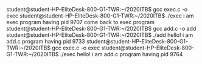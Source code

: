 student@student-HP-EliteDesk-800-G1-TWR:~/2020ITB$ gcc exec.c -o exec
student@student-HP-EliteDesk-800-G1-TWR:~/2020ITB$ ./exec
i am exec program having pid 9707
come back to exec program
student@student-HP-EliteDesk-800-G1-TWR:~/2020ITB$ gcc add.c -o add
student@student-HP-EliteDesk-800-G1-TWR:~/2020ITB$ ./add
hello! i am add.c program having pid 9733
student@student-HP-EliteDesk-800-G1-TWR:~/2020ITB$ gcc exec.c -o exec
student@student-HP-EliteDesk-800-G1-TWR:~/2020ITB$ ./exec
hello! i am add.c program having pid 9764
